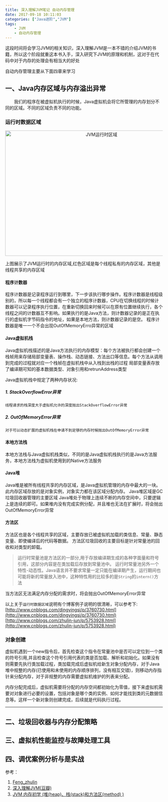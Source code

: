 ```yaml
---
title: 深入理解JVM笔记 自动内存管理
date: 2017-09-18 10:11:03
categories: ["Java进阶","JVM"]
tags:
	- JVM
	- 自动内存管理
---
```


这段时间将会学习JVM的相关知识，深入理解JVM是一本不错的介绍JVM的书籍，所以这个阶段就重这本书入手，深入研究下JVM的原理和机制，这对于在代码中对于内存的处理会有相当大的好处

<!-- more -->

自动内存管理主要从下面四章来学习

## 一、Java内存区域与内存溢出异常

&emsp;&emsp;我们的程序在被虚拟机执行的时候，Java虚拟机会将它所管理的内存划分不同的区域。不同的区域负责不同的功能。

### 运行时数据区域

<div align="center">
	<img src="http://ovpqrf5pq.bkt.clouddn.com/JVM%E8%BF%90%E8%A1%8C%E6%97%B6%E6%95%B0%E6%8D%AE%E5%8C%BA%E5%9F%9F.png" alt="JVM运行时区域" style="width:600px;height: 400px">
</div>

上图展示了JVM运行时的内存区域,红色区域是每个线程私有的内存区域，其他是线程共享的内存区域

#### 程序计数器
程序计数器是记录程序运行到哪里，下一步该执行哪步操作。程序计数器是线程级别的，所以每一个线程都会有一个独立的程序计数器，CPU在切换线程的时候计数器可以记录程序执行位置，在重新切换回来时候可以在原有位置继续执行，各个线程之间的计数器互不影响。如果执行的是Java方法，则计数器记录的是正在执行的虚拟机字节码指令的地址，如果是本地方法，则计数器记录的是空。
程序计数器是唯一一个不会出现OutOfMemoryErro异常的区域

#### Java虚拟机栈
Java虚拟机栈描述的是Java方法执行的内存模型：每个方法被执行都会创建一个栈帧用来存储局部变量表、操作栈、动态链接、方法出口等信息。每个方法从调用到完成的过程就对应一个栈帧在虚拟机栈中从入栈到出栈的过程
局部变量表存放了编译期可知的基本数据类型、对象引用和retrunAddress类型

Java虚拟机栈中规定了两种内存状况:
##### 1. StackOverflowError异常
	线程请求的栈深度大于虚拟机允许的深度抛出StackOverflowError异常
##### 2. OutOfMemoryError异常
	对于可以动态扩展的虚拟机栈在申请不到足够的内存时候抛出OutOfMemoryError异常

#### 本地方法栈
本地方法栈与Java虚拟机栈类似，不同的是Java虚拟机栈执行的是Java方法服务，本地方法栈为虚拟机使用到的Native方法服务

#### Java堆
Java堆是被所有线程共享的内存区域，是Java虚拟机管理的内存中最大的一块。此内存区域存放的是对象实例，对象实力都在该区域分配内存。
Java堆区域是GC垃圾回收器管理的主要区域
Java堆处于物理上连续不断的内存空间中，只要逻辑上是连续的即可。如果堆内没有完成实例分配，并且堆也无法在扩展时，将会抛出OutOfMemoryError异常

#### 方法区
方法区也是各个线程共享的区域，主要存放已被虚拟机加载的类信息、常量、静态变量、即使编译后的代码等数据。
方法区垃圾回收的主要目标是针对常量池的回收和对类型的卸载。

> 运行时常量池是方法区的一部分,用于存放编译期生成的各种字面量和符号引用，这部分内容是在类加载后存放到常量池中。
> 运行时常量池另外一个特性-动态性。Java语言并不要求常量一定只能在编译期产生，运行期间也可能将新的常量放入池中，这种特性用的比较多的是`String`的`intern()`方法

当方法区无法满足内存分配的需求时，将会抛出OutOfMemoryError异常

以上关于`运行时数据区域`说明有个博客例子说明的很清晰，可以参考下:
[http://www.cnblogs.com/dingyingsi/p/3760730.html](http://www.cnblogs.com/dingyingsi/p/3760730.html)
[http://www.cnblogs.com/zhulin-jun/p/5753928.html](http://www.cnblogs.com/zhulin-jun/p/5753928.html)

### 对象创建
虚拟机遇到一个new指令后，首先检查这个指令在常量池中是否可以定位到一个类的符号引用,并且检查这个符号引用代表的类是否加载、解析和初始化。如果没有则需要先执行类加载过程，类加载完成后虚拟机给新生对象分配内存，对于Java堆中规整的内存(已使用和未使用的内存顺序排列，没有相互交错)，则移动内存指针来分配内存，对于非规整的内存需要虚拟机维护的列表来分配。

内存分配完成后，虚拟机需要将分配的内存空间都初始化为零值，接下来虚拟机需要对对象进行必要的设置，包括对象是哪个类的实例、如何才能找到类的元数据信息等。这样一个新对象则创建完成，后续就是代码执行过程。


---------

## 二、垃圾回收器与内存分配策略

## 三、虚拟机性能监控与故障处理工具

## 四、调优案例分析与是实战


参考：
1. [Feng_zhulin](http://www.cnblogs.com/zhulin-jun/p/5753928.html)
2. [深入理解JVM(豆瓣)](https://book.douban.com/subject/6522893/)
3. [JVM 内存初学 (堆(heap)、栈(stack)和方法区(method) )](http://www.open-open.com/lib/view/open1432200119489.html)
